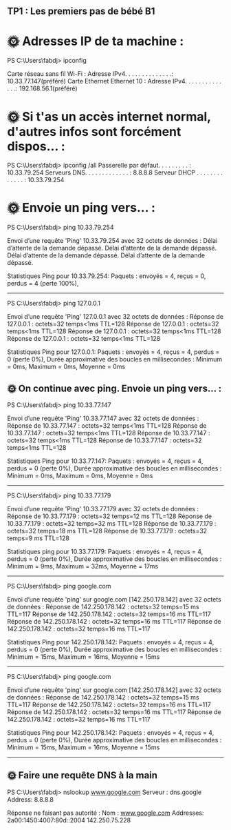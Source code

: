 ##  TP1 : Les premiers pas de bébé B1 ##

# 🌞 Adresses IP de ta machine : 

PS C:\Users\fabdj> ipconfig

Carte réseau sans fil Wi-Fi :
   Adresse IPv4. . . . . . . . . . . . . .: 10.33.77.147(préféré)
Carte Ethernet Ethernet 10 :
Adresse IPv4. . . . . . . . . . . . . .: 192.168.56.1(préféré)

# 🌞 Si t'as un accès internet normal, d'autres infos sont forcément dispos... :

PS C:\Users\fabdj> ipconfig /all
 Passerelle par défaut. . . . . . . . . : 10.33.79.254
 Serveurs DNS. . .  . . . . . . . . . . : 8.8.8.8
 Serveur DHCP . . . . . . . . . . . . . : 10.33.79.254

# 🌞 Envoie un ping vers... :

PS C:\Users\fabdj> ping 10.33.79.254

Envoi d’une requête 'Ping'  10.33.79.254 avec 32 octets de données :
Délai d’attente de la demande dépassé.
Délai d’attente de la demande dépassé.
Délai d’attente de la demande dépassé.
Délai d’attente de la demande dépassé.

Statistiques Ping pour 10.33.79.254:
    Paquets : envoyés = 4, reçus = 0, perdus = 4 (perte 100%),

------------------------------------------------------------------
PS C:\Users\fabdj> ping 127.0.0.1

Envoi d’une requête 'Ping'  127.0.0.1 avec 32 octets de données :
Réponse de 127.0.0.1 : octets=32 temps<1ms TTL=128
Réponse de 127.0.0.1 : octets=32 temps<1ms TTL=128
Réponse de 127.0.0.1 : octets=32 temps<1ms TTL=128
Réponse de 127.0.0.1 : octets=32 temps<1ms TTL=128

Statistiques Ping pour 127.0.0.1:
    Paquets : envoyés = 4, reçus = 4, perdus = 0 (perte 0%),
Durée approximative des boucles en millisecondes :
    Minimum = 0ms, Maximum = 0ms, Moyenne = 0ms
 
## 🌞 On continue avec ping. Envoie un ping vers... : 

PS C:\Users\fabdj> ping 10.33.77.147

Envoi d’une requête 'Ping'  10.33.77.147 avec 32 octets de données :
Réponse de 10.33.77.147 : octets=32 temps<1ms TTL=128
Réponse de 10.33.77.147 : octets=32 temps<1ms TTL=128
Réponse de 10.33.77.147 : octets=32 temps<1ms TTL=128
Réponse de 10.33.77.147 : octets=32 temps<1ms TTL=128

Statistiques Ping pour 10.33.77.147:
    Paquets : envoyés = 4, reçus = 4, perdus = 0 (perte 0%),
Durée approximative des boucles en millisecondes :
    Minimum = 0ms, Maximum = 0ms, Moyenne = 0ms

-------------------------------------------------------------------
PS C:\Users\fabdj> ping 10.33.77.179

Envoi d’une requête 'Ping'  10.33.77.179 avec 32 octets de données :
Réponse de 10.33.77.179 : octets=32 temps=12 ms TTL=128
Réponse de 10.33.77.179 : octets=32 temps=32 ms TTL=128
Réponse de 10.33.77.179 : octets=32 temps=18 ms TTL=128
Réponse de 10.33.77.179 : octets=32 temps=9 ms TTL=128

Statistiques ping pour 10.33.77.179:
    Paquets : envoyés = 4, reçus = 4, perdus = 0 (perte 0%),
Durée approximative des boucles en millisecondes :
    Minimum = 9ms, Maximum = 32ms, Moyenne = 17ms

--------------------------------------------------------------------
PS C:\Users\fabdj> ping google.com

Envoi d’une requête 'ping' sur google.com [142.250.178.142] avec 32 octets de données :
Réponse de 142.250.178.142 : octets=32 temps=15 ms TTL=117
Réponse de 142.250.178.142 : octets=32 temps=16 ms TTL=117
Réponse de 142.250.178.142 : octets=32 temps=16 ms TTL=117
Réponse de 142.250.178.142 : octets=32 temps=16 ms TTL=117

Statistiques Ping pour 142.250.178.142:
    Paquets : envoyés = 4, reçus = 4, perdus = 0 (perte 0%),
Durée approximative des boucles en millisecondes :
    Minimum = 15ms, Maximum = 16ms, Moyenne = 15ms

-----------------------------------------------------------------------
PS C:\Users\fabdj> ping google.com

Envoi d’une requête 'ping' sur google.com [142.250.178.142] avec 32 octets de données :
Réponse de 142.250.178.142 : octets=32 temps=15 ms TTL=117
Réponse de 142.250.178.142 : octets=32 temps=16 ms TTL=117
Réponse de 142.250.178.142 : octets=32 temps=16 ms TTL=117
Réponse de 142.250.178.142 : octets=32 temps=16 ms TTL=117

Statistiques Ping pour 142.250.178.142:
    Paquets : envoyés = 4, reçus = 4, perdus = 0 (perte 0%),
Durée approximative des boucles en millisecondes :
    Minimum = 15ms, Maximum = 16ms, Moyenne = 15ms

------------------------------------------------------------------------

## 🌞 Faire une requête DNS à la main

PS C:\Users\fabdj> nslookup www.google.com
Serveur :   dns.google
Address:  8.8.8.8

Réponse ne faisant pas autorité :
Nom :    www.google.com
Addresses:  2a00:1450:4007:80d::2004
          142.250.75.228
 



